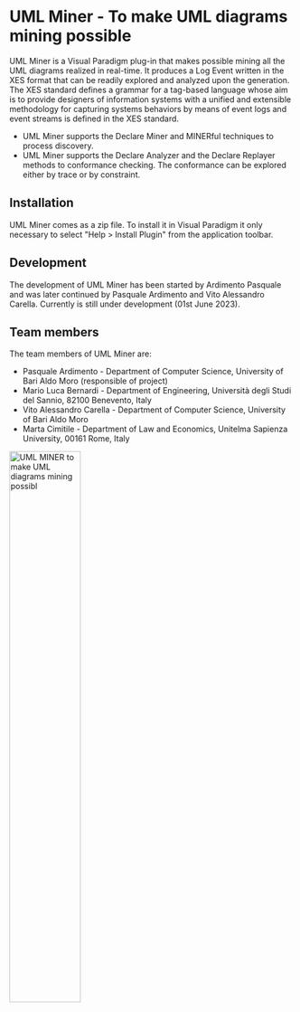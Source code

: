 # UML Miner - To make UML diagrams mining possible

UML Miner is a Visual Paradigm plug-in that makes possible mining all the UML diagrams realized in real-time. It produces  a Log Event written in the XES format that can be readily explored and analyzed upon the generation.  The XES standard defines a grammar for a tag-based language whose aim is to provide designers of information systems with a unified and extensible methodology for capturing systems behaviors by means of event logs and event streams is defined in the XES standard.
- UML Miner supports the Declare Miner and MINERful techniques to process discovery.
- UML Miner supports the Declare Analyzer and the Declare Replayer methods to conformance checking. The conformance can be explored either by trace or by constraint.

## Installation
UML Miner comes as a zip file. To install it in Visual Paradigm it only necessary to select  "Help > Install Plugin" from the application toolbar. 

## Development
The development of UML Miner has been started by Ardimento Pasquale and was later continued by Pasquale Ardimento and Vito Alessandro Carella.
Currently is still under development (01st June 2023).

## Team members
The team members of UML Miner are:
- Pasquale Ardimento -  Department of Computer Science, University of Bari Aldo Moro (responsible of project)
- Mario Luca Bernardi - Department of Engineering, Università degli Studi del Sannio, 82100 Benevento, Italy
- Vito Alessandro Carella - Department of Computer Science, University of Bari Aldo Moro
- Marta Cimitile - Department of Law and Economics, Unitelma Sapienza University, 00161 Rome, Italy

<picture>
  <source media="(prefers-color-scheme: dark)" srcset="https://github.com/mining4UML/mining4UML/blob/main/logoUMLMiner.jpg">
  <source media="(prefers-color-scheme: light)" srcset="https://github.com/mining4UML/mining4UML/blob/main/logoUMLMiner.jpg">
  <img alt="UML MINER to make UML diagrams mining possibl" src="https://github.com/mining4UML/mining4UML/blob/main/logoUMLMiner.jpg" height="50%" width="50%">
</picture>
